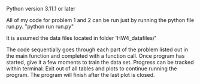 Python version 3.11.1 or later

All of my code for problem 1 and 2 can be run just by running the python file run.py.
    "python run run.py"

It is assumed the data files located in folder 'HW4_datafiles/'

The code sequentially goes through each part of the problem listed out in the main function and completed with a function call.
Once program has started, give it a few moments to train the data set. Progress can be tracked within terminal.
Exit out of all tables and plots to continue running the program.
The program will finish after the last plot is closed.
